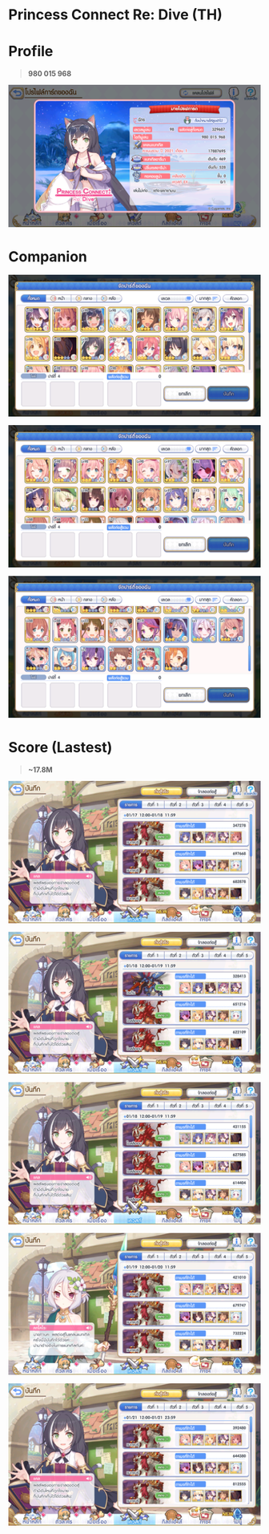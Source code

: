 # Princess Connect Re: Dive (TH)

# Profile

> **980 015 968**

![Alt text](https://github.com/monkeymc/pc-re-dive/blob/main/img/profile.png)

# Companion

![Alt text](https://github.com/monkeymc/pc-re-dive/blob/main/img/team-1.png)

![Alt text](https://github.com/monkeymc/pc-re-dive/blob/main/img/team-2.png)

![Alt text](https://github.com/monkeymc/pc-re-dive/blob/main/img/team-3.png)

# Score (Lastest)

> **~17.8M**

![Alt text](https://github.com/monkeymc/pc-re-dive/blob/main/img/previous-1.png)

![Alt text](https://github.com/monkeymc/pc-re-dive/blob/main/img/previous-2.png)

![Alt text](https://github.com/monkeymc/pc-re-dive/blob/main/img/previous-3.png)

![Alt text](https://github.com/monkeymc/pc-re-dive/blob/main/img/previous-4.png)

![Alt text](https://github.com/monkeymc/pc-re-dive/blob/main/img/previous-5.png)